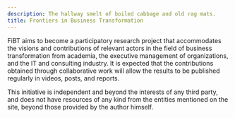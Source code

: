 ```yaml
---
description: The hallway smelt of boiled cabbage and old rag mats.
title: Frontiers in Business Transformation
---
```


<p>FiBT aims to become a participatory research project that accommodates the visions and contributions of relevant actors in the field of business transformation from academia, the executive management of organizations, and the IT and consulting industry. It is expected that the contributions obtained through collaborative work will allow the results to be published regularly in videos, posts, and reports.</p>

<p>This initiative is independent and beyond the interests of any third party, and does not have resources of any kind from the entities mentioned on the site, beyond those provided by the author himself.</p>
